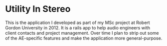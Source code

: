 # Utility In Stereo

This is the application I developed as part of my MSc project at Robert Gordon University in 2012. It is a rails app to help audio engineers with client contacts and project management. Over time I plan to strip out some of the AE-specific features and make the application more general-purpose. 

